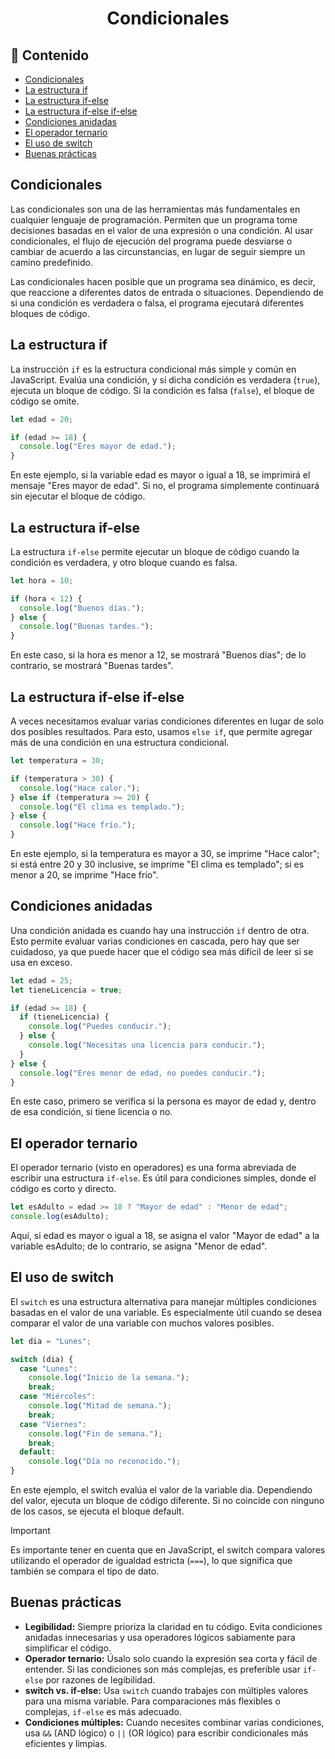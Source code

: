 <h1 align='center'>Condicionales</h1>

<h2>📑 Contenido</h2>

- [Condicionales](#condicionales)
- [La estructura if](#la-estructura-if)
- [La estructura if-else](#la-estructura-if-else)
- [La estructura if-else if-else](#la-estructura-if-else-if-else)
- [Condiciones anidadas](#condiciones-anidadas)
- [El operador ternario](#el-operador-ternario)
- [El uso de switch](#el-uso-de-switch)
- [Buenas prácticas](#buenas-prácticas)

## Condicionales

Las condicionales son una de las herramientas más fundamentales en cualquier lenguaje de programación. Permiten que un programa tome decisiones basadas en el valor de una expresión o una condición. Al usar condicionales, el flujo de ejecución del programa puede desviarse o cambiar de acuerdo a las circunstancias, en lugar de seguir siempre un camino predefinido.

Las condicionales hacen posible que un programa sea dinámico, es decir, que reaccione a diferentes datos de entrada o situaciones. Dependiendo de si una condición es verdadera o falsa, el programa ejecutará diferentes bloques de código.

## La estructura if

La instrucción `if` es la estructura condicional más simple y común en JavaScript. Evalúa una condición, y si dicha condición es verdadera (`true`), ejecuta un bloque de código. Si la condición es falsa (`false`), el bloque de código se omite.

```js
let edad = 20;

if (edad >= 18) {
  console.log("Eres mayor de edad.");
}
```

En este ejemplo, si la variable edad es mayor o igual a 18, se imprimirá el mensaje "Eres mayor de edad". Si no, el programa simplemente continuará sin ejecutar el bloque de código.

## La estructura if-else

La estructura `if-else` permite ejecutar un bloque de código cuando la condición es verdadera, y otro bloque cuando es falsa.

```js
let hora = 10;

if (hora < 12) {
  console.log("Buenos días.");
} else {
  console.log("Buenas tardes.");
}
```

En este caso, si la hora es menor a 12, se mostrará "Buenos días"; de lo contrario, se mostrará "Buenas tardes".

## La estructura if-else if-else

A veces necesitamos evaluar varias condiciones diferentes en lugar de solo dos posibles resultados. Para esto, usamos `else if`, que permite agregar más de una condición en una estructura condicional.

```js
let temperatura = 30;

if (temperatura > 30) {
  console.log("Hace calor.");
} else if (temperatura >= 20) {
  console.log("El clima es templado.");
} else {
  console.log("Hace frío.");
}
```

En este ejemplo, si la temperatura es mayor a 30, se imprime "Hace calor"; si está entre 20 y 30 inclusive, se imprime "El clima es templado"; si es menor a 20, se imprime "Hace frío".

## Condiciones anidadas

Una condición anidada es cuando hay una instrucción `if` dentro de otra. Esto permite evaluar varias condiciones en cascada, pero hay que ser cuidadoso, ya que puede hacer que el código sea más difícil de leer si se usa en exceso.

```js
let edad = 25;
let tieneLicencia = true;

if (edad >= 18) {
  if (tieneLicencia) {
    console.log("Puedes conducir.");
  } else {
    console.log("Necesitas una licencia para conducir.");
  }
} else {
  console.log("Eres menor de edad, no puedes conducir.");
}
```

En este caso, primero se verifica si la persona es mayor de edad y, dentro de esa condición, si tiene licencia o no.

## El operador ternario

El operador ternario (visto en operadores) es una forma abreviada de escribir una estructura `if-else`. Es útil para condiciones simples, donde el código es corto y directo.

```js
let esAdulto = edad >= 18 ? "Mayor de edad" : "Menor de edad";
console.log(esAdulto);
```

Aquí, si edad es mayor o igual a 18, se asigna el valor "Mayor de edad" a la variable esAdulto; de lo contrario, se asigna "Menor de edad".

## El uso de switch

El `switch` es una estructura alternativa para manejar múltiples condiciones basadas en el valor de una variable. Es especialmente útil cuando se desea comparar el valor de una variable con muchos valores posibles.

```js
let dia = "Lunes";

switch (dia) {
  case "Lunes":
    console.log("Inicio de la semana.");
    break;
  case "Miércoles":
    console.log("Mitad de semana.");
    break;
  case "Viernes":
    console.log("Fin de semana.");
    break;
  default:
    console.log("Día no reconocido.");
}
```

En este ejemplo, el switch evalúa el valor de la variable dia. Dependiendo del valor, ejecuta un bloque de código diferente. Si no coincide con ninguno de los casos, se ejecuta el bloque default.

> [!IMPORTANT]
>
> Es importante tener en cuenta que en JavaScript, el switch compara valores utilizando el operador de igualdad estricta (`===`), lo que significa que también se compara el tipo de dato.

## Buenas prácticas

- **Legibilidad:** Siempre prioriza la claridad en tu código. Evita condiciones anidadas innecesarias y usa operadores lógicos sabiamente para simplificar el código.
- **Operador ternario:** Úsalo solo cuando la expresión sea corta y fácil de entender. Si las condiciones son más complejas, es preferible usar `if-else` por razones de legibilidad.
- **switch vs. if-else:** Usa `switch` cuando trabajes con múltiples valores para una misma variable. Para comparaciones más flexibles o complejas, `if-else` es más adecuado.
- **Condiciones múltiples:** Cuando necesites combinar varias condiciones, usa `&&` (AND lógico) o `||` (OR lógico) para escribir condicionales más eficientes y limpias.
